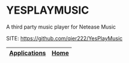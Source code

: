 # YESPLAYMUSIC
 
 A third party music player for Netease Music
 
 SITE: https://github.com/qier222/YesPlayMusic

 | [Applications](https://portable-linux-apps.github.io/apps.html) | [Home](https://portable-linux-apps.github.io)
 | --- | --- |
